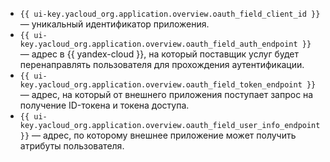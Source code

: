 * `{{ ui-key.yacloud_org.application.overview.oauth_field_client_id }}` — уникальный идентификатор приложения.
* `{{ ui-key.yacloud_org.application.overview.oauth_field_auth_endpoint }}` — адрес в {{ yandex-cloud }}, на который поставщик услуг будет перенаправлять пользователя для прохождения аутентификации.
* `{{ ui-key.yacloud_org.application.overview.oauth_field_token_endpoint }}` — адрес, на который от внешнего приложения поступает запрос на получение ID-токена и токена доступа.
* `{{ ui-key.yacloud_org.application.overview.oauth_field_user_info_endpoint }}` — адрес, по которому внешнее приложение может получить атрибуты пользователя.
